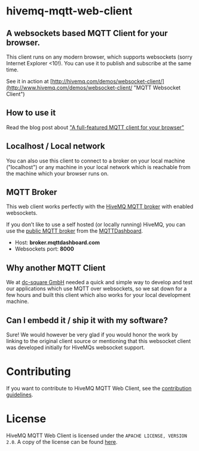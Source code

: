 hivemq-mqtt-web-client
======================

## A websockets based MQTT Client for your browser.

This client runs on any modern browser, which supports websockets (sorry Internet Explorer <10!).
You can use it to publish and subscribe at the same time.

See it in action at [http://hivemq.com/demos/websocket-client/](http://www.hivemq.com/demos/websocket-client/ "MQTT Websocket Client")

## How to use it

Read the blog post about ["A full-featured MQTT client for your browser"](http://www.hivemq.com/full-featured-mqtt-client-browser/ "A full-featured MQTT client for your browser")


## Localhost / Local network

You can also use this client to connect to a broker on your local machine ("localhost") or any machine in your local network which is reachable from the machine which your browser runs on.



## MQTT Broker

This web client works perfectly with the [HiveMQ MQTT broker](http:://www.hivemq.com/ "HiveMQ MQTT Broker") with enabled websockets.

If you don’t like to use a self hosted (or locally running) HiveMQ, you can use the [public MQTT broker](http://www.hivemq.com/showcase/public-mqtt-broker/ "Public MQTT Server") from the [MQTTDashboard](http://www.mqttdashboard.com/ "MQTT Dashboard").

* Host: **broker.mqttdashboard.com**
* Websockets port: **8000**


## Why another MQTT Client

We at [dc-square GmbH](http://www.dc-square.de/en/ "dc-square GmbH") needed a quick and simple way to develop and test our applications which use MQTT over websockets, so we sat down for a few hours and built this client which also works for your local development machine.

## Can I embedd it / ship it with my software?

Sure! We would however be very glad if you would honor the work by linking to the original client source or mentioning that this websocket client was developed initially for HiveMQs websocket support. 

# Contributing

If you want to contribute to HiveMQ MQTT Web Client, see the [contribution guidelines](CONTRIBUTING.md).

# License

HiveMQ MQTT Web Client is licensed under the `APACHE LICENSE, VERSION 2.0`. A copy of the license can be found [here](LICENSE).

